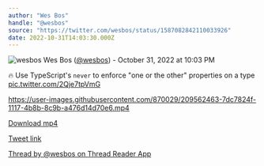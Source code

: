 ```yaml
---
author: "Wes Bos"
handle: "@wesbos"
source: "https://twitter.com/wesbos/status/1587082842110033926"
date: 2022-10-31T14:03:30.000Z
---
```


![wesbos](https://pbs.twimg.com/profile_images/877525007185858562/7G9vGTca_normal.jpg)
Wes Bos ([@wesbos](https://twitter.com/wesbos)) - October 31, 2022 at 10:03 PM

🔥 Use TypeScript's `never` to enforce "one or the other" properties on a type [pic.twitter.com/2Qje7tpVmG](https://twitter.com/wesbos/status/1587082842110033926/video/1)


https://user-images.githubusercontent.com/870029/209562463-7dc7824f-1117-4b8b-8c9b-a476d14d70e6.mp4


[Download mp4](./wesbos%20-%201587082842110033926.mp4)

[Tweet link](https://twitter.com/wesbos/status/1587082842110033926)

[Thread by @wesbos on Thread Reader App](https://threadreaderapp.com/thread/1587082842110033926.html)
